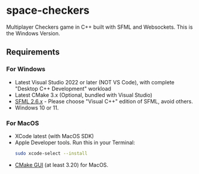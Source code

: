# space-checkers

Multiplayer Checkers game in C++ built with SFML and Websockets. This is the Windows Version.

## Requirements

### For Windows
- Latest Visual Studio 2022 or later (NOT VS Code), with complete "Desktop C++ Development" workload
- Latest CMake 3.x (Optional, bundled with Visual Studio)
- [SFML 2.6.x](https://www.sfml-dev.org/download/sfml/2.6.1/) - Please choose "Visual C++" edition of SFML, avoid others.
- Windows 10 or 11.

### For MacOS
- XCode latest (with MacOS SDK)
- Apple Developer tools. Run this in your Terminal:
  ```bash
  sudo xcode-select --install
  ```
- [CMake GUI](https://cmake.org/download/) (at least 3.20) for MacOS.